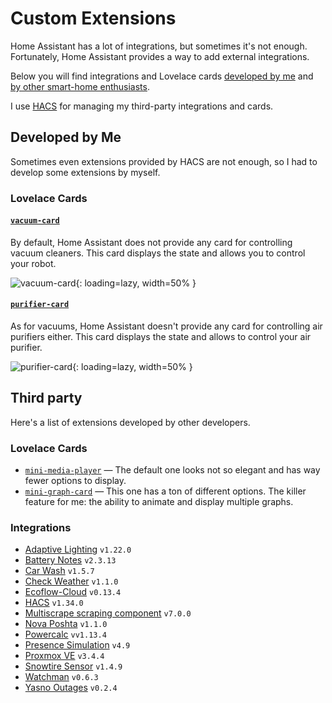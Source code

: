 # Custom Extensions

Home Assistant has a lot of integrations, but sometimes it's not enough. Fortunately, Home Assistant provides a way to add external integrations.

Below you will find integrations and Lovelace cards [developed by me](#developed-by-me) and [by other smart-home enthusiasts](#third-party).

I use [HACS](//hacs.xyz) for managing my third-party integrations and cards.

## Developed by Me

Sometimes even extensions provided by HACS are not enough, so I had to develop some extensions by myself.

### Lovelace Cards

#### [`vacuum-card`](https://github.com/denysdovhan/vacuum-card)

By default, Home Assistant does not provide any card for controlling vacuum cleaners. This card displays the state and allows you to control your robot.

![vacuum-card](https://user-images.githubusercontent.com/3459374/81119202-fa60b500-8f32-11ea-9b23-325efa93d7ab.gif){: loading=lazy, width=50% }

#### [`purifier-card`](https://github.com/denysdovhan/purifier-card)

As for vacuums, Home Assistant doesn't provide any card for controlling air purifiers either. This card displays the state and allows to control your air purifier.

![purifier-card](https://user-images.githubusercontent.com/3459374/94728037-48ee7000-0368-11eb-8637-c8bbc5ffaf99.gif){: loading=lazy, width=50% }

## Third party

Here's a list of extensions developed by other developers.

### Lovelace Cards

- [`mini-media-player`](https://github.com/kalkih/mini-media-player) — The default one looks not so elegant and has way fewer options to display.
- [`mini-graph-card`](https://github.com/kalkih/mini-graph-card) — This one has a ton of different options. The killer feature for me: the ability to animate and display multiple graphs.

### Integrations

<!-- start-custom-components -->

- [Adaptive Lighting](https://github.com/basnijholt/adaptive-lighting#readme) `v1.22.0`
- [Battery Notes](https://andrew-codechimp.github.io/HA-Battery-Notes/) `v2.3.13`
- [Car Wash](https://github.com/Limych/ha-car_wash) `v1.5.7`
- [Check Weather](https://github.com/denysdovhan/ha-check-weather) `v1.1.0`
- [Ecoflow-Cloud](https://github.com/tolwi/hassio-ecoflow-cloud) `v0.13.4`
- [HACS](https://hacs.xyz/docs/configuration/start) `v1.34.0`
- [Multiscrape scraping component](https://github.com/danieldotnl/ha-multiscrape) `v7.0.0`
- [Nova Poshta](https://github.com/krasnoukhov/homeassistant-nova-poshta) `v1.1.0`
- [Powercalc](https://github.com/bramstroker/homeassistant-powercalc) `vv1.13.4`
- [Presence Simulation](https://github.com/slashback100/presence_simulation) `v4.9`
- [Proxmox VE](https://github.com/dougiteixeira/proxmoxve) `v3.4.4`
- [Snowtire Sensor](https://github.com/Limych/ha-snowtire) `v1.4.9`
- [Watchman](https://github.com/dummylabs/thewatchman) `v0.6.3`
- [Yasno Outages](https://github.com/denysdovhan/ha-yasno-outages) `v0.2.4`
<!-- end-custom-components -->
